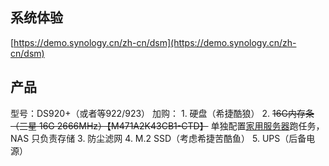 ## 系统体验

[https://demo.synology.cn/zh-cn/dsm](https://demo.synology.cn/zh-cn/dsm)


## 产品

型号：DS920+（或者等922/923）
加购：
	1. 硬盘（希捷酷狼）
	2. ~~16G内存条（三星 16G 2666MHz）【M471A2K43CB1-CTD】~~  单独配置[家用服务器](家用服务器.md)跑任务，NAS 只负责存储
	3. 防尘滤网
	4. M.2 SSD（考虑希捷苦酷鱼）
	5. UPS（后备电源）
